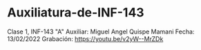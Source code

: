 # Auxiliatura-de-INF-143
Clase 1, INF-143 "A"
Auxiliar: Miguel Angel Quispe Mamani
Fecha: 13/02/2022
Grabación: https://youtu.be/v2yW--MrZDk
